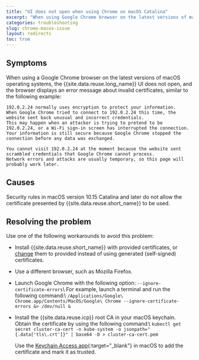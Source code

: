 ```yaml
---
title: "UI does not open when using Chrome on macOS Catalina"
excerpt: "When using Google Chrome browser on the latest versions of macOS operating systems, the Event Streams UI does not open."
categories: troubleshooting
slug: chrome-macos-issue
layout: redirects
toc: true
---
```


## Symptoms

When using a Google Chrome browser on the latest versions of macOS operating systems, the {{site.data.reuse.long_name}} UI does not open, and the browser displays an error message about invalid certificates, similar to the following example:

```
192.0.2.24 normally uses encryption to protect your information.
When Google Chrome tried to connect to 192.0.2.24 this time, the website sent back unusual and incorrect credentials.
This may happen when an attacker is trying to pretend to be 192.0.2.24, or a Wi-Fi sign-in screen has interrupted the connection.
Your information is still secure because Google Chrome stopped the connection before any data was exchanged.

You cannot visit 192.0.2.24 at the moment because the website sent scrambled credentials that Google Chrome cannot process.
Network errors and attacks are usually temporary, so this page will probably work later.
```

## Causes

Security rules in macOS version 10.15 Catalina and later do not allow the certificate presented by {{site.data.reuse.short_name}} to be used.

## Resolving the problem

Use one of the following workarounds to avoid this problem:

- Install {{site.data.reuse.short_name}} with provided certificates, or [change](../../security/updating-certificates/) them to provided instead of using generated (self-signed) certificates.
- Use a different browser, such as Mozilla Firefox.
- Launch Google Chrome with the following option: `--ignore-certificate-errors`\\
   For example, launch a terminal and run the following command:\\
   `/Applications/Google\ Chrome.app/Contents/MacOS/Google\ Chrome --ignore-certificate-errors &> /dev/null &`
- Install the {{site.data.reuse.icp}} root CA in your macOS keychain. Obtain the certificate by using the following command:\\
   `kubectl get secret cluster-ca-cert -n kube-system -o jsonpath="{.data['tls\.crt']}" | base64 -D > cluster-ca-cert.pem`

   Use the [Keychain Access app](https://support.apple.com/guide/keychain-access/kyca1083/mac){:target="_blank"} in macOS to add the certificate and mark it as trusted.
